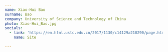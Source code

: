 ```yaml
---
name: Xiao-Hui Bao
surname: Bao
company: University of Science and Technology of China
photo: Xiao-Hui_Bao.jpg
socials:
  - link: 'https://en.hfnl.ustc.edu.cn/2017/1130/c14129a210290/page.htm'
    name: Site

---
```

